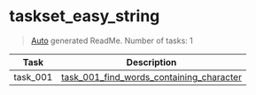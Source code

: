 # taskset_easy_string

> [Auto](https://github.com/codeaprendiz/learn_fullstack/blob/main/home/php/intermediate/taskset_intermediate_php/task_004_createGlobalMarkdownTable/generate-readme.php) generated ReadMe. Number of tasks: 1

| Task     | Description                                                                                              |
|----------|----------------------------------------------------------------------------------------------------------|
| task_001 | [task_001_find_words_containing_character](taskset_easy_string/task_001_find_words_containing_character) |
